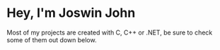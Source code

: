 # Hey, I'm Joswin John
Most of my projects are created with C, C++ or .NET, be sure to check some of them out down below.
